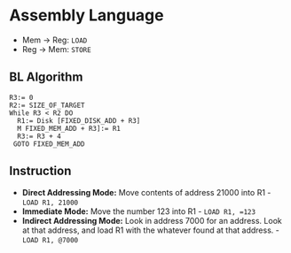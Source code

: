 # Assembly Language

- Mem -> Reg: ```LOAD```
- Reg -> Mem: ```STORE```

## BL Algorithm

```
R3:= 0
R2:= SIZE_OF_TARGET
While R3 < R2 DO
  R1:= Disk [FIXED_DISK_ADD + R3]
  M FIXED_MEM_ADD + R3]:= R1
  R3:= R3 + 4
 GOTO FIXED_MEM_ADD
```

## Instruction

- **Direct Addressing Mode:** Move contents of address 21000 into R1 - ```LOAD R1, 21000```
- **Immediate Mode:** Move the number 123 into R1 - ```LOAD R1, =123```
- **Indirect Addressing Mode:** Look in address 7000 for an address. Look at that address, and load R1 with the whatever found at that address. - ```LOAD R1, @7000```

